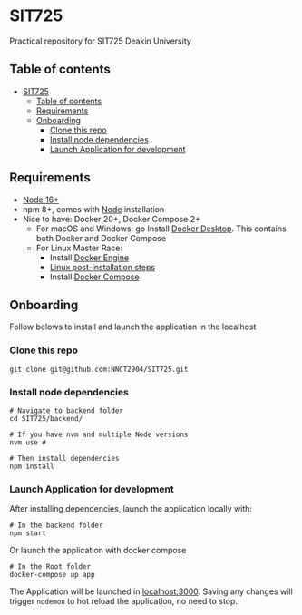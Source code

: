 # SIT725
Practical repository for SIT725 Deakin University

## Table of contents
- [SIT725](#sit725)
  - [Table of contents](#table-of-contents)
  - [Requirements](#requirements)
  - [Onboarding](#onboarding)
    - [Clone this repo](#clone-this-repo)
    - [Install node dependencies](#install-node-dependencies)
    - [Launch Application for development](#launch-application-for-development)

## Requirements
- [Node 16+](https://nodejs.org/en/)
- npm 8+, comes with [Node](https://nodejs.org/en/) installation
- Nice to have: Docker 20+, Docker Compose 2+
  - For macOS and Windows: go Install [Docker Desktop](https://www.docker.com/products/docker-desktop "docker desktop"). This contains both Docker and Docker Compose
  - For Linux Master Race:
    - Install [Docker Engine](https://docs.docker.com/engine/install/#server "docker engine")
    - [Linux post-installation steps](https://docs.docker.com/engine/install/linux-postinstall/ "Linux post-installation steps")
    - Install [Docker Compose](https://docs.docker.com/compose/install/ "docker compose")

## Onboarding
Follow belows to install and launch the application in the localhost 
### Clone this repo
```shell
git clone git@github.com:NNCT2904/SIT725.git
```
### Install node dependencies
```shell
# Navigate to backend folder
cd SIT725/backend/

# If you have nvm and multiple Node versions
nvm use #

# Then install dependencies
npm install 
```
### Launch Application for development
After installing dependencies, launch the application locally with:
```shell
# In the backend folder
npm start
```
Or launch the application with docker compose
```shell
# In the Root folder
docker-compose up app
```

The Application will be launched in [localhost:3000](http://localhost:3000/ "[docker compose](http://localhost:3000/)"). Saving any changes will trigger `nodemon` to hot reload the application, no need to stop.